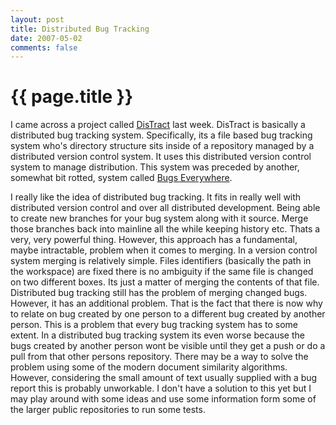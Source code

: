 ```yaml
---
layout: post
title: Distributed Bug Tracking
date: 2007-05-02
comments: false
---
```


{{ page.title }}
================

I came across a project called
[DisTract](http://www.distract.wellquite.org/) last week. DisTract is
basically a distributed bug tracking system. Specifically, its a file
based bug tracking system who's directory structure sits inside of a
repository managed by a distributed version control system. It uses
this distributed version control system to manage distribution. This
system was preceded by another, somewhat bit rotted, system called
[Bugs Everywhere](http://www.panoramicfeedback.com/opensource/).

I really like the idea of distributed bug tracking. It fits in really
well with distributed version control and over all distributed
development. Being able to create new branches for your bug system
along with it source. Merge those branches back into mainline all the
while keeping history etc. Thats a very, very powerful thing. However,
this approach has a fundamental, maybe intractable, problem when it
comes to merging. In a version control system merging is relatively
simple. Files identifiers (basically the path in the workspace) are
fixed there is no ambiguity if the same file is changed on two
different boxes. Its just a matter of merging the contents of that
file. Distributed bug tracking still has the problem of merging
changed bugs. However, it has an additional problem. That is the fact
that there is now why to relate on bug created by one person to a
different bug created by another person. This is a problem that every
bug tracking system has to some extent. In a distributed bug tracking
system its even worse because the bugs created by another person wont
be visible until they get a push or do a pull from that other persons
repository. There may be a way to solve the problem using some of the
modern document similarity algorithms. However, considering the small
amount of text usually supplied with a bug report this is probably
unworkable. I don't have a solution to this yet but I may play around
with some ideas and use some information form some of the larger
public repositories to run some tests.
